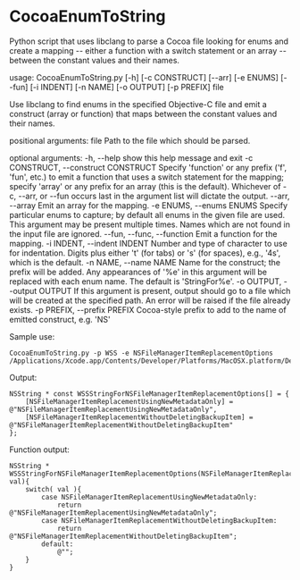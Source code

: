 CocoaEnumToString
=================

Python script that uses libclang to parse a Cocoa file looking for enums and create a mapping -- either a function with a switch statement or an array -- between the constant values and their names.

  usage: CocoaEnumToString.py [-h] [-c CONSTRUCT] [--arr] [-e ENUMS] [--fun]
                              [-i INDENT] [-n NAME] [-o OUTPUT] [-p PREFIX]
                              file

  Use libclang to find enums in the specified Objective-C file and emit a
  construct (array or function) that maps between the constant values and their
  names.

  positional arguments:
    file                  Path to the file which should be parsed.

  optional arguments:
    -h, --help            show this help message and exit
    -c CONSTRUCT, --construct CONSTRUCT
                          Specify 'function' or any prefix ('f', 'fun', etc.) to
                          emit a function that uses a switch statement for the
                          mapping; specify 'array' or any prefix for an array
                          (this is the default). Whichever of -c, --arr, or
                          --fun occurs last in the argument list will dictate
                          the output.
    --arr, --array        Emit an array for the mapping.
    -e ENUMS, --enums ENUMS
                          Specify particular enums to capture; by default all
                          enums in the given file are used. This argument may be
                          present multiple times. Names which are not found in
                          the input file are ignored.
    --fun, --func, --function
                          Emit a function for the mapping.
    -i INDENT, --indent INDENT
                          Number and type of character to use for indentation.
                          Digits plus either 't' (for tabs) or 's' (for spaces),
                          e.g., '4s', which is the default.
    -n NAME, --name NAME  Name for the construct; the prefix will be added. Any
                          appearances of '%e' in this argument will be replaced
                          with each enum name. The default is 'StringFor%e'.
    -o OUTPUT, --output OUTPUT
                          If this argument is present, output should go to a
                          file which will be created at the specified path. An
                          error will be raised if the file already exists.
    -p PREFIX, --prefix PREFIX
                          Cocoa-style prefix to add to the name of emitted
                          construct, e.g. 'NS'

Sample use:

    CocoaEnumToString.py -p WSS -e NSFileManagerItemReplacementOptions /Applications/Xcode.app/Contents/Developer/Platforms/MacOSX.platform/Developer/SDKs/MacOSX10.8.sdk/System/Library/Frameworks/Foundation.framework/Versions/C/Headers/NSFileManager.h
    
Output:
   
    NSString * const WSSStringForNSFileManagerItemReplacementOptions[] = {
        [NSFileManagerItemReplacementUsingNewMetadataOnly] = @"NSFileManagerItemReplacementUsingNewMetadataOnly",
        [NSFileManagerItemReplacementWithoutDeletingBackupItem] = @"NSFileManagerItemReplacementWithoutDeletingBackupItem"
    };
    
Function output:

    NSString * WSSStringForNSFileManagerItemReplacementOptions(NSFileManagerItemReplacementOptions val){
        switch( val ){
            case NSFileManagerItemReplacementUsingNewMetadataOnly:
                return @"NSFileManagerItemReplacementUsingNewMetadataOnly";
            case NSFileManagerItemReplacementWithoutDeletingBackupItem:
                return @"NSFileManagerItemReplacementWithoutDeletingBackupItem";
            default:
                @"";
        }
    }
